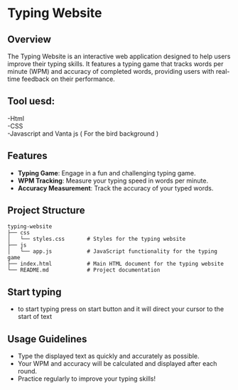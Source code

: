 # Typing Website

## Overview

The Typing Website is an interactive web application designed to help users improve their typing skills. It features a typing game that tracks words per minute (WPM) and accuracy of completed words, providing users with real-time feedback on their performance.

## Tool uesd:

-Html\
-CSS\
-Javascript and Vanta js ( For the bird background )

## Features

- **Typing Game**: Engage in a fun and challenging typing game.
- **WPM Tracking**: Measure your typing speed in words per minute.
- **Accuracy Measurement**: Track the accuracy of your typed words.

## Project Structure

```
typing-website
├── css
│   └── styles.css       # Styles for the typing website
├── js
│   └── app.js           # JavaScript functionality for the typing game
├── index.html           # Main HTML document for the typing website
└── README.md            # Project documentation
```

## Start typing

- to start typing press on start button and it will direct your cursor to the start of text

## Usage Guidelines

- Type the displayed text as quickly and accurately as possible.
- Your WPM and accuracy will be calculated and displayed after each round.
- Practice regularly to improve your typing skills!

